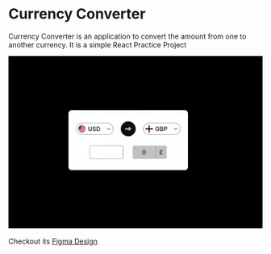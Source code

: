 # Currency Converter

Currency Converter is an application to convert the amount from one to another currency. It is a simple React Practice Project

![pic](public/Assets/demo.gif)

Checkout its [Figma Design](https://www.figma.com/design/ZwWyD8ct95YeQMfNl2XaJK/Currency-Converter?node-id=0-1&t=327XQdYWn0j7ddHl-1)
